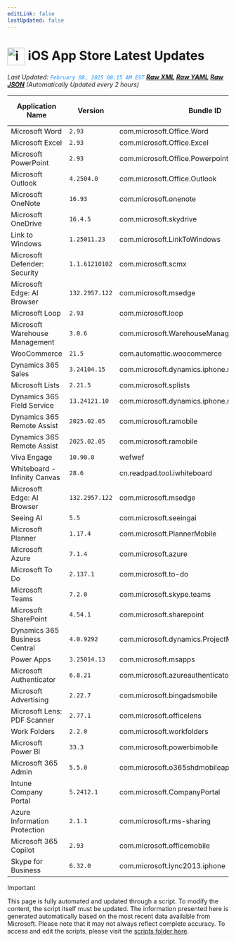 ```yaml
---
editLink: false
lastUpdated: false
---
```

# <img src="/images/App_Store_logo.png" alt="image" width="40" style="vertical-align: middle; display: inline-block;" /> iOS App Store Latest Updates

<span class="extra-small">_Last Updated: <code style="color : dodgerblue">February 08, 2025 08:15 AM EST</code> [**_Raw XML_**](https://github.com/cocopuff2u/MOFA/blob/main/latest_raw_files/ios_appstore_latest.xml) [**_Raw YAML_**](https://github.com/cocopuff2u/MOFA/blob/main/latest_raw_files/ios_appstore_latest.yaml) [**_Raw JSON_**](https://github.com/cocopuff2u/MOFA/blob/main/latest_raw_files/ios_appstore_latest.json)
 (Automatically Updated every 2 hours)_</span>

| Application Name | Version | Bundle ID | Minimum OS Version | Icon |
|------------------|---------|-----------|-------------------|------|
| Microsoft Word | `2.93`| com.microsoft.Office.Word | 17.0 | <img src='https://is1-ssl.mzstatic.com/image/thumb/Purple221/v4/5a/bc/9c/5abc9cc4-061c-5b9e-7c19-87596eeab785/AppIcon-0-0-1x_U007epad-0-1-0-0-sRGB-0-0-0-85-220.png/512x512bb.jpg' width='75%' height='75%' /> |
| Microsoft Excel | `2.93`| com.microsoft.Office.Excel | 17.0 | <img src='https://is1-ssl.mzstatic.com/image/thumb/Purple221/v4/bf/3b/80/bf3b8095-96c2-f67c-46cd-1a4492be4f27/AppIcon-0-0-1x_U007epad-0-1-0-0-sRGB-0-0-0-85-220.png/512x512bb.jpg' width='75%' height='75%' /> |
| Microsoft PowerPoint | `2.93`| com.microsoft.Office.Powerpoint | 17.0 | <img src='https://is1-ssl.mzstatic.com/image/thumb/Purple211/v4/82/5d/71/825d714b-2208-64ab-8ab9-b2caf49e6d5d/AppIcon-0-0-1x_U007epad-0-1-0-0-sRGB-0-0-0-85-220.png/512x512bb.jpg' width='75%' height='75%' /> |
| Microsoft Outlook | `4.2504.0`| com.microsoft.Office.Outlook | 17.0 | <img src='https://is1-ssl.mzstatic.com/image/thumb/Purple221/v4/38/b1/26/38b1261d-0a60-41a6-baab-1c1099bdfc15/AppIcon-outlook.prod-0-0-1x_U007epad-0-1-0-0-85-220.png/512x512bb.jpg' width='75%' height='75%' /> |
| Microsoft OneNote | `16.93`| com.microsoft.onenote | 17.0 | <img src='https://is1-ssl.mzstatic.com/image/thumb/Purple211/v4/6f/54/a0/6f54a0b6-3323-514c-ea90-89ac8de8fb73/AppIcon-0-0-1x_U007epad-0-1-0-sRGB-0-0-0-85-220.png/512x512bb.jpg' width='75%' height='75%' /> |
| Microsoft OneDrive | `16.4.5`| com.microsoft.skydrive | 17.0 | <img src='https://is1-ssl.mzstatic.com/image/thumb/Purple211/v4/fc/df/12/fcdf12a1-aa74-1c1c-b4bc-de102facbc7c/AppIcon-0-1x_U007epad-0-1-0-85-220-0.png/512x512bb.jpg' width='75%' height='75%' /> |
| Link to Windows | `1.25011.23`| com.microsoft.LinkToWindows | 16.6 | <img src='https://is1-ssl.mzstatic.com/image/thumb/Purple221/v4/41/ab/a0/41aba037-7449-497c-2d78-c1136e443c12/AppIcon-0-1x_U007ephone-0-0-85-220-0.png/512x512bb.jpg' width='75%' height='75%' /> |
| Microsoft Defender: Security | `1.1.61210102`| com.microsoft.scmx | 15.0 | <img src='https://is1-ssl.mzstatic.com/image/thumb/Purple211/v4/12/a3/db/12a3db87-adc3-d7e0-5ae4-d5ddccf6c738/AppIcon-0-1x_U007emarketing-0-7-0-85-220-0.png/512x512bb.jpg' width='75%' height='75%' /> |
| Microsoft Edge: AI Browser | `132.2957.122`| com.microsoft.msedge | 16.0 | <img src='https://is1-ssl.mzstatic.com/image/thumb/Purple211/v4/50/96/44/5096447c-e41b-e63d-c808-9bd42af0e37d/AppIcon-0-1x_U007epad-0-0-0-1-0-0-0-85-220-0.png/512x512bb.jpg' width='75%' height='75%' /> |
| Microsoft Loop | `2.93`| com.microsoft.loop | 17.0 | <img src='https://is1-ssl.mzstatic.com/image/thumb/Purple211/v4/3a/de/d4/3aded4c4-b86c-7fc8-bb4b-899f23bdfd80/AppIcon-0-0-1x_U007epad-0-1-0-0-85-220.png/512x512bb.jpg' width='75%' height='75%' /> |
| Microsoft Warehouse Management | `3.0.6`| com.microsoft.WarehouseManagement | 10.0 | <img src='https://is1-ssl.mzstatic.com/image/thumb/Purple221/v4/e8/03/5e/e8035edd-1e7f-2c48-8cb4-28f7379987d4/AppIcons-1x_U007emarketing-0-7-0-85-220-0.png/512x512bb.jpg' width='75%' height='75%' /> |
| WooCommerce | `21.5`| com.automattic.woocommerce | 16.0 | <img src='https://is1-ssl.mzstatic.com/image/thumb/Purple211/v4/44/6b/60/446b602f-4e3a-1c73-6954-aa4e83760ae9/AppIcon-0-0-1x_U007epad-0-1-0-0-85-220.png/512x512bb.jpg' width='75%' height='75%' /> |
| Dynamics 365 Sales | `3.24104.15`| com.microsoft.dynamics.iphone.moca.sales | 14.0 | <img src='https://is1-ssl.mzstatic.com/image/thumb/Purple221/v4/4b/c9/01/4bc9019e-a89d-de7f-7d9d-9bbdd3d81b92/Sales_AppIcon-1x_U007emarketing-0-7-0-85-220-0.png/512x512bb.jpg' width='75%' height='75%' /> |
| Microsoft Lists | `2.21.5`| com.microsoft.splists | 17.0 | <img src='https://is1-ssl.mzstatic.com/image/thumb/Purple211/v4/24/14/b4/2414b423-7fa6-78dd-d73a-269458ccb0fa/ListsAppIcon-0-0-1x_U007emarketing-0-8-0-85-220.png/512x512bb.jpg' width='75%' height='75%' /> |
| Dynamics 365 Field Service | `13.24121.10`| com.microsoft.dynamics.iphone.moca.fieldServices | 14.0 | <img src='https://is1-ssl.mzstatic.com/image/thumb/Purple221/v4/03/e6/91/03e69183-f9f0-94c7-9e2e-2a923805b8ab/FieldServices_AppIcon-1x_U007emarketing-0-7-0-85-220-0.png/512x512bb.jpg' width='75%' height='75%' /> |
| Dynamics 365 Remote Assist | `2025.02.05`| com.microsoft.ramobile | 12.2 | <img src='https://is1-ssl.mzstatic.com/image/thumb/Purple211/v4/f6/1e/6f/f61e6f00-e680-7d9c-236d-ad6f67196704/AppIcon-1x_U007emarketing-0-7-0-85-220-0.png/512x512bb.jpg' width='75%' height='75%' /> |
| Dynamics 365 Remote Assist | `2025.02.05`| com.microsoft.ramobile | 12.2 | <img src='https://is1-ssl.mzstatic.com/image/thumb/Purple211/v4/f6/1e/6f/f61e6f00-e680-7d9c-236d-ad6f67196704/AppIcon-1x_U007emarketing-0-7-0-85-220-0.png/512x512bb.jpg' width='75%' height='75%' /> |
| Viva Engage | `10.90.0`| wefwef | 16.0 | <img src='https://is1-ssl.mzstatic.com/image/thumb/Purple221/v4/c4/7c/fe/c47cfe5a-023f-1369-1aa5-eca3b5decd97/AppIcon-0-0-1x_U007epad-0-1-0-0-85-220.png/512x512bb.jpg' width='75%' height='75%' /> |
| Whiteboard - Infinity Canvas | `28.6`| cn.readpad.tool.iwhiteboard | 13.0 | <img src='https://is1-ssl.mzstatic.com/image/thumb/Purple221/v4/18/d6/f6/18d6f620-0e2a-4096-72b4-163593e03d8a/AppIcon-0-0-1x_U007epad-0-1-0-85-220.png/512x512bb.jpg' width='75%' height='75%' /> |
| Microsoft Edge: AI Browser | `132.2957.122`| com.microsoft.msedge | 16.0 | <img src='https://is1-ssl.mzstatic.com/image/thumb/Purple211/v4/50/96/44/5096447c-e41b-e63d-c808-9bd42af0e37d/AppIcon-0-1x_U007epad-0-0-0-1-0-0-0-85-220-0.png/512x512bb.jpg' width='75%' height='75%' /> |
| Seeing AI | `5.5`| com.microsoft.seeingai | 12.0 | <img src='https://is1-ssl.mzstatic.com/image/thumb/Purple221/v4/97/b9/43/97b943d0-44fe-b87c-b893-fe054db338d8/AppIcons-0-1x_U007emarketing-0-8-0-0-85-220-0.png/512x512bb.jpg' width='75%' height='75%' /> |
| Microsoft Planner | `1.17.4`| com.microsoft.PlannerMobile | 16.0 | <img src='https://is1-ssl.mzstatic.com/image/thumb/Purple211/v4/d2/7b/bf/d27bbfd9-afb8-c9c1-2812-96a9d33d7ed0/AppIcon-0-0-1x_U007emarketing-0-8-0-85-220.png/512x512bb.jpg' width='75%' height='75%' /> |
| Microsoft Azure | `7.1.4`| com.microsoft.azure | 15.0 | <img src='https://is1-ssl.mzstatic.com/image/thumb/Purple211/v4/96/2b/e3/962be377-2e77-79ea-bfaf-4f4a67e22614/AppIcons-0-1x_U007emarketing-0-7-0-85-220-0.png/512x512bb.jpg' width='75%' height='75%' /> |
| Microsoft To Do | `2.137.1`| com.microsoft.to-do | 15.0 | <img src='https://is1-ssl.mzstatic.com/image/thumb/Purple211/v4/1a/a1/c3/1aa1c3d6-fd5d-fb28-24ed-d0aed3ef9ea9/To-Do-AppStore-0-1x_U007emarketing-0-10-0-sRGB-85-220-0.png/512x512bb.jpg' width='75%' height='75%' /> |
| Microsoft Teams | `7.2.0`| com.microsoft.skype.teams | 16.0 | <img src='https://is1-ssl.mzstatic.com/image/thumb/Purple211/v4/e7/52/50/e75250dd-3a52-2073-decf-55a24bca1da1/AppIcon-0-0-1x_U007emarketing-0-7-0-0-85-220.png/512x512bb.jpg' width='75%' height='75%' /> |
| Microsoft SharePoint | `4.54.1`| com.microsoft.sharepoint | 15.0 | <img src='https://is1-ssl.mzstatic.com/image/thumb/Purple211/v4/4b/e4/fe/4be4fe0c-47b6-b411-8437-dde8cc7197b5/SharePointAppIcon-0-0-1x_U007emarketing-0-8-0-85-220.png/512x512bb.jpg' width='75%' height='75%' /> |
| Dynamics 365 Business Central | `4.0.9292`| com.microsoft.dynamics.ProjectMadeira | 13.0 | <img src='https://is1-ssl.mzstatic.com/image/thumb/Purple116/v4/56/18/ad/5618ad08-9054-c975-1517-43d29b51827c/AppIcon-1x_U007emarketing-0-10-0-0-0-85-220.png/512x512bb.jpg' width='75%' height='75%' /> |
| Power Apps | `3.25014.13`| com.microsoft.msapps | 15.0 | <img src='https://is1-ssl.mzstatic.com/image/thumb/Purple221/v4/ec/c6/42/ecc64220-b82e-4381-a2c2-bf943a109de3/PowerApps_AppIcon-1x_U007emarketing-0-7-0-85-220-0.png/512x512bb.jpg' width='75%' height='75%' /> |
| Microsoft Authenticator | `6.8.21`| com.microsoft.azureauthenticator | 15.0 | <img src='https://is1-ssl.mzstatic.com/image/thumb/Purple211/v4/37/5b/af/375baf85-9626-6248-e63a-36e03818bd86/AppIcon-1x_U007emarketing-0-10-0-85-220-0.png/512x512bb.jpg' width='75%' height='75%' /> |
| Microsoft Advertising | `2.22.7`| com.microsoft.bingadsmobile | 13.4 | <img src='https://is1-ssl.mzstatic.com/image/thumb/Purple221/v4/52/96/33/529633f7-5531-3a49-25d0-bf44ab6d1b24/AppIcon-1x_U007emarketing-0-10-0-85-220-0.png/512x512bb.jpg' width='75%' height='75%' /> |
| Microsoft Lens: PDF Scanner | `2.77.1`| com.microsoft.officelens | 15.0 | <img src='https://is1-ssl.mzstatic.com/image/thumb/Purple116/v4/da/26/fc/da26fcc9-b2c3-58d5-a2a9-894ab4a65e4b/AppIcon-0-1x_U007emarketing-0-7-0-85-220.png/512x512bb.jpg' width='75%' height='75%' /> |
| Work Folders | `2.2.0`| com.microsoft.workfolders | 12.1 | <img src='https://is1-ssl.mzstatic.com/image/thumb/Purple114/v4/ed/46/15/ed46150c-83ff-e2bc-4caa-8b5948d65bd2/AppIcon-0-1x_U007emarketing-0-0-GLES2_U002c0-512MB-sRGB-0-0-0-85-220-0-0-0-6.png/512x512bb.jpg' width='75%' height='75%' /> |
| Microsoft Power BI | `33.3`| com.microsoft.powerbimobile | 16.4 | <img src='https://is1-ssl.mzstatic.com/image/thumb/Purple211/v4/f3/d2/d6/f3d2d620-9765-703a-9e0a-50c39224d9d9/AppIcon-0-1x_U007emarketing-0-8-0-0-0-85-220-0.png/512x512bb.jpg' width='75%' height='75%' /> |
| Microsoft 365 Admin | `5.5.0`| com.microsoft.o365shdmobileapp | 10.0 | <img src='https://is1-ssl.mzstatic.com/image/thumb/Purple211/v4/f7/7e/4f/f77e4f9b-66c5-9030-5da2-5534474807a2/AppIcon-1x_U007emarketing-0-7-0-85-220-0.png/512x512bb.jpg' width='75%' height='75%' /> |
| Intune Company Portal | `5.2412.1`| com.microsoft.CompanyPortal | 14.0 | <img src='https://is1-ssl.mzstatic.com/image/thumb/Purple221/v4/e3/cc/ba/e3ccbacd-8dce-ae05-ad01-7c4fa0de40dc/AppIcon-0-1x_U007emarketing-0-8-0-85-220-0.png/512x512bb.jpg' width='75%' height='75%' /> |
| Azure Information Protection | `2.1.1`| com.microsoft.rms-sharing | 11.0 | <img src='https://is1-ssl.mzstatic.com/image/thumb/Purple211/v4/bb/92/ec/bb92ece4-b3e9-7fff-de38-a1f64c6a6b20/AppIcons-1x_U007emarketing-0-6-0-85-220-0.png/512x512bb.jpg' width='75%' height='75%' /> |
| Microsoft 365 Copilot | `2.93`| com.microsoft.officemobile | 17.0 | <img src='https://is1-ssl.mzstatic.com/image/thumb/Purple211/v4/24/ab/3b/24ab3ba2-0702-37da-4c72-875225201c78/AppIcon-0-0-1x_U007epad-0-1-0-0-sRGB-0-85-220.png/512x512bb.jpg' width='75%' height='75%' /> |
| Skype for Business | `6.32.0`| com.microsoft.lync2013.iphone | 15.0 | <img src='https://is1-ssl.mzstatic.com/image/thumb/Purple211/v4/c5/97/5a/c5975a03-81d7-7f7f-ba3b-43b2f69fa78a/AppIcon-0-0-1x_U007emarketing-0-5-0-85-220.png/512x512bb.jpg' width='75%' height='75%' /> |

> [!IMPORTANT]
> This page is fully automated and updated through a script. To modify the content, the script itself must be updated. The information presented here is generated automatically based on the most recent data available from Microsoft. Please note that it may not always reflect complete accuracy. To access and edit the scripts, please visit the [scripts folder here](https://github.com/cocopuff2u/MOFA_WEBSITE/tree/main/update_readme_scripts).
